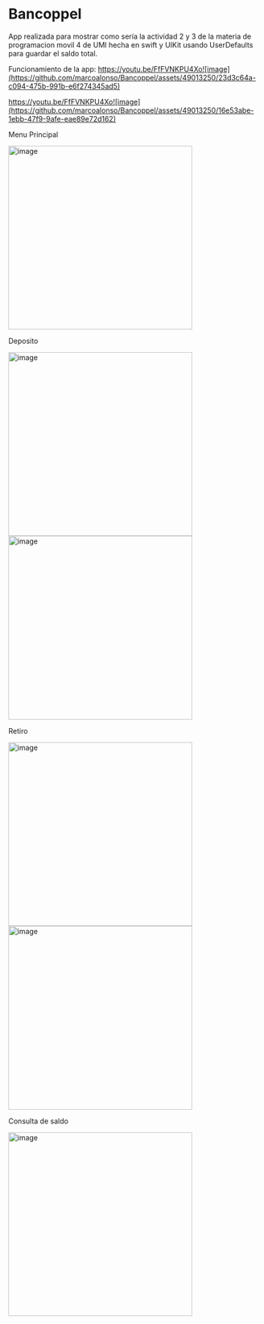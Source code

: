 # Bancoppel
App realizada para mostrar como sería la actividad 2 y 3 de la materia de programacion movil 4 de UMI hecha en swift y UIKit usando UserDefaults para guardar el saldo total.

Funcionamiento de la app:
https://youtu.be/FfFVNKPU4Xo![image](https://github.com/marcoalonso/Bancoppel/assets/49013250/23d3c64a-c094-475b-991b-e6f274345ad5)


https://youtu.be/FfFVNKPU4Xo![image](https://github.com/marcoalonso/Bancoppel/assets/49013250/16e53abe-1ebb-47f9-9afe-eae89e72d162)

Menu Principal

<img width="365" alt="image" src="https://github.com/marcoalonso/Bancoppel/assets/49013250/955d872e-210f-40f2-ae3b-816fd2fe082b">

Deposito

<img width="365" alt="image" src="https://github.com/marcoalonso/Bancoppel/assets/49013250/222c2a73-209d-4982-9e9b-a04f877d0830">
<img width="365" alt="image" src="https://github.com/marcoalonso/Bancoppel/assets/49013250/d84722ef-1504-4298-8a24-a5e2eb13d66f">



Retiro

<img width="365" alt="image" src="https://github.com/marcoalonso/Bancoppel/assets/49013250/eb7d6df0-68f8-412a-8956-444221bac0dd">

<img width="365" alt="image" src="https://github.com/marcoalonso/Bancoppel/assets/49013250/679712ea-cdf9-484f-93a1-4f2fe5ca4d65">


Consulta de saldo

<img width="365" alt="image" src="https://github.com/marcoalonso/Bancoppel/assets/49013250/41557cea-2b33-48bd-89b0-103610becf41">




